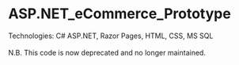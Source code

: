 # ASP.NET_eCommerce_Prototype
Technologies: C# ASP.NET, Razor Pages, HTML, CSS, MS SQL
<br>
<br>
N.B. This code is now deprecated and no longer maintained.
